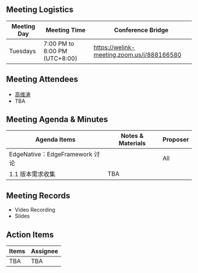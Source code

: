 ## Meeting Logistics

| Meeting Day  |  Meeting Time  | Conference Bridge  |
|---|---|---|
| Tuesdays  | 7:00 PM to 8:00 PM (UTC+8:00)   |  https://welink-meeting.zoom.us/j/888166580  |


## Meeting Attendees
- [高维涛](https://gitee.com/Gao_Victor)
- TBA

## Meeting Agenda & Minutes
|  Agenda Items  |  Notes & Materials   |  Proposer |
|---|---|---|
|  EdgeNative：EdgeFramework 讨论  |    | All |
|  1.1 版本需求收集 | TBA |


## Meeting Records
- Video Recording
- Slides


## Action Items
|  Items | Assignee   |
|---|---|
| TBA  | TBA|TBA



